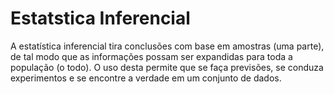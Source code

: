 # Estatstica Inferencial

A estatística inferencial tira conclusões com base em amostras (uma parte), de tal modo que as informações possam ser expandidas para toda a população (o todo). O uso desta permite que se faça previsões, se conduza experimentos e se encontre a verdade em um conjunto de dados.
